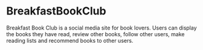 # BreakfastBookClub

Breakfast Book Club is a social media site for book lovers. Users can display the books they have read, review other books, follow other users, make reading lists and recommend books to other users. 
